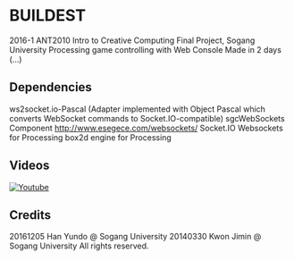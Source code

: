 # BUILDEST
2016-1 ANT2010 Intro to Creative Computing Final Project, Sogang University
Processing game controlling with Web Console
Made in 2 days (...)

## Dependencies
ws2socket.io-Pascal (Adapter implemented with Object Pascal which converts WebSocket commands to Socket.IO-compatible)
sgcWebSockets Component http://www.esegece.com/websockets/
Socket.IO
Websockets for Processing
box2d engine for Processing

## Videos
[![Youtube](https://img.youtube.com/vi/Vo4mV9lzfFo/0.jpg)](https://www.youtube.com/watch?v=Vo4mV9lzfFo)

## Credits
20161205 Han Yundo @ Sogang University
20140330 Kwon Jimin @ Sogang University
All rights reserved.